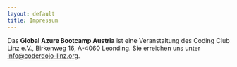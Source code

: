 ```yaml
---
layout: default
title: Impressum
---
```


Das **Global Azure Bootcamp Austria** ist eine Veranstaltung des Coding Club Linz e.V., Birkenweg 16, A-4060 Leonding. Sie erreichen uns unter [info@coderdojo-linz.org](mailto:info@coderdojo-linz.org).

